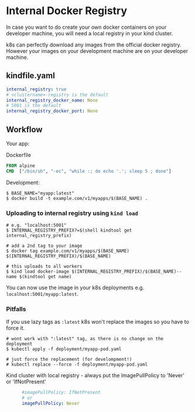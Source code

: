 # Internal Docker Registry

In case you want to do create your own docker containers on your developer machine, you will need a local registry in your kind cluster.

k8s can perfectly download any images from the official docker registry. However your images on your development machine are on your developer machine.

## kindfile.yaml

```yaml
internal_registry: true
# <clustername>-registry is the default
internal_registry_docker_name: None
# 5001 is the default
internal_registry_docker_port: None
```

## Workflow

Your app:

Dockerfile

```Dockerfile
FROM alpine
CMD  ["/bin/sh", "-ec", "while :; do echo '.'; sleep 5 ; done"]
```

Development:

```shell
$ BASE_NAME="myapp:latest"
$ docker build -t example.com/v1/myapps/$(BASE_NAME) .
```

### Uploading to internal registry using `kind load`

```shell
# e.g. "localhost:5001"
$ INTERNAL_REGISTRY_PREFIX?=$(shell kindtool get internal_registry_prefix)

# add a 2nd tag to your image
$ docker tag example.com/v1/myapps/$(BASE_NAME) $(INTERNAL_REGISTRY_PREFIX)/$(BASE_NAME)

# this uploads to all workers
$ kind load docker-image $(INTERNAL_REGISTRY_PREFIX)/$(BASE_NAME)--name $(kindtool get name)
```

You can now use the image in your k8s deployments e.g. `localhost:5001/myapp:latest`.


### Pitfalls

If you use lazy tags as `:latest` k8s won't replace the images so you have to force it.

```shell
# wont work with ":latest" tag, as there is no change on the deployment
$ kubectl apply -f deployment/myapp-pod.yaml

# just force the replacement (for develompment!)
# kubectl replace --force -f deployment/myapp-pod.yaml
```

Kind cluster with local registry - always put the ImagePullPolicy to 'Never' or 'IfNotPresent'

```yaml
      #imagePullPolicy: IfNotPresent
      # or
      imagePullPolicy: Never
```